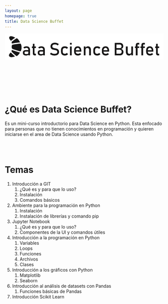 ```yaml
---
layout: page
homepage: true
title: Data Science Buffet
---
```


![Data Science Buffet](./assets/img/logo.png)


<br><br><br><br><br>

# ¿Qué es Data Science Buffet?

Es un mini-curso introductorio para Data Science en Python. Esta enfocado para personas que no tienen conocimientos en programación y quieren iniciarse en el area de Data Science usando Python.

<br><br>

# Temas

1. Introducción a GIT
   1. ¿Qué es y para que lo uso?
   2. Instalación
   3. Comandos básicos
2. Ambiente para la programación en Python 
   1. Instalación
   2. Instalación de librerías y comando pip
3. Jupyter Notebook
   1. ¿Qué es y para que lo uso?
   2. Componentes de la UI y comandos útiles
4. Introducción a la programación en Python
   1. Variables
   2. Loops
   3. Funciones
   4. Archivos
   5. Clases
5. Introducción a los gráficos con Python
   1. Matplotlib
   2. Seaborn
6. Introducción al análisis de datasets con Pandas
   1. Funciones básicas de Pandas
7. Introducción Scikit Learn

